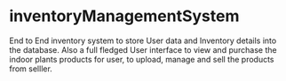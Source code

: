 # inventoryManagementSystem
End to End inventory system to store User data and Inventory details into the database. Also a full fledged User interface to view and purchase the indoor plants products for user, to upload, manage and sell the products from selller.
